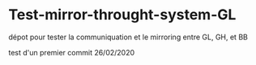 # Test-mirror-throught-system-GL
dépot pour tester la communiquation et le mirroring entre GL, GH, et BB

test d'un premier commit 26/02/2020
